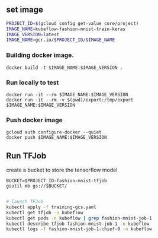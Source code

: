 ## set image 

``` bash
PROJECT_ID=$(gcloud config get-value core/project)
IMAGE_NAME=kubeflow-fashion-mnist-train-keras
IMAGE_VERSION=latest
IMAGE_NAME=gcr.io/$PROJECT_ID/$IMAGE_NAME
```

### Building docker image. 
```
docker build -t $IMAGE_NAME:$IMAGE_VERSION .
```

### Run locally to test
```
docker run -it --rm $IMAGE_NAME:$IMAGE_VERSION
docker run -it --rm -v $(pwd)/export:/tmp/export $IMAGE_NAME:$IMAGE_VERSION
```

### Push docker image

```
gcloud auth configure-docker --quiet
docker push $IMAGE_NAME:$IMAGE_VERSION
```

## Run TFJob

create a bucket to store the tensorflow model

```
BUCKET=$PROJECT_ID-fashion-mnist-tfjob
gsutil mb gs://$BUCKET/
```

```bash

# launch TFJob
kubectl apply -f training-gcs.yaml
kubectl get tfjob -n kubeflow 
kubectl get pods -n kubeflow | grep fashion-mnist-job-1
kubectl describe tfjob fashion-mnist-job-1 -n kubeflow
kubectl logs -f fashion-mnist-job-1-chief-0 -n kubeflow
```